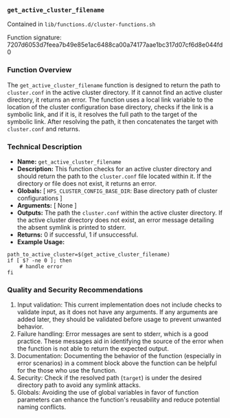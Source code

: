 ### `get_active_cluster_filename`

Contained in `lib/functions.d/cluster-functions.sh`

Function signature: 7207d6053d7feea7b49e85e1ac6488ca00a74177aae1bc317d07cf6d8e044fd0

### Function Overview

The `get_active_cluster_filename` function is designed to return the path to `cluster.conf` in the active cluster directory. If it cannot find an active cluster directory, it returns an error. The function uses a local link variable to the location of the cluster configuration base directory, checks if the link is a symbolic link, and if it is, it resolves the full path to the target of the symbolic link. After resolving the path, it then concatenates the target with `cluster.conf` and returns.

### Technical Description

- **Name:** `get_active_cluster_filename`
- **Description:** This function checks for an active cluster directory and should return the path to the `cluster.conf` file located within it. If the directory or file does not exist, it returns an error.
- **Globals:** [ `HPS_CLUSTER_CONFIG_BASE_DIR`: Base directory path of cluster configurations ]
- **Arguments:** [ None ]
- **Outputs:** The path the `cluster.conf` within the active cluster directory. If the active cluster directory does not exist, an error message detailing the absent symlink is printed to stderr.
- **Returns:** 0 if successful, 1 if unsuccessful.
- **Example Usage:**
```
path_to_active_cluster=$(get_active_cluster_filename)
if [ $? -ne 0 ]; then
    # handle error
fi
```

### Quality and Security Recommendations

1. Input validation: This current implementation does not include checks to validate input, as it does not have any arguments. If any arguments are added later, they should be validated before usage to prevent unwanted behavior.
2. Failure handling: Error messages are sent to stderr, which is a good practice. These messages aid in identifying the source of the error when the function is not able to return the expected output.
3. Documentation: Documenting the behavior of the function (especially in error scenarios) in a comment block above the function can be helpful for the those who use the function.
4. Security: Check if the resolved path (`target`) is under the desired directory path to avoid any symlink attacks.
5. Globals: Avoiding the use of global variables in favor of function parameters can enhance the function's reusability and reduce potential naming conflicts.

